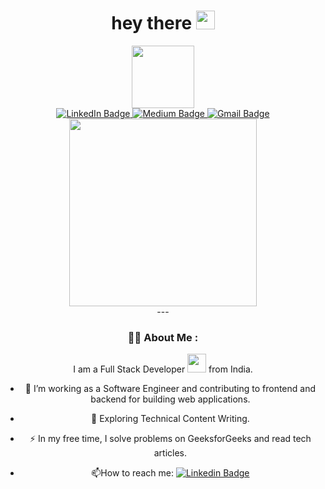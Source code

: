 
<div id="header" align="center">
  
 <h1>
  hey there
  <img src="https://media.giphy.com/media/hvRJCLFzcasrR4ia7z/giphy.gif" width="30px"/>
 </h1>
  
<img src="https://media.giphy.com/media/l0IylOPCNkiqOgMyA/giphy.gif" width="100"/>
  
<div id="badges">
  <a href="https://www.linkedin.com/in/busrabalaban/">
    <img src="https://img.shields.io/badge/LinkedIn-blue?style=for-the-badge&logo=linkedin&logoColor=white" alt="LinkedIn Badge"/>
  </a>
  <a href="https://medium.com/@bxbalaban">
    <img src="https://img.shields.io/badge/Medium-black?style=for-the-badge&logo=medium&logoColor=white" alt="Medium Badge"/>
  </a>
  <a href="mailto:balabanbsr@gmail.com">
    <img src="https://img.shields.io/badge/Gmail-red?style=for-the-badge&logo=gmail&logoColor=white" alt="Gmail Badge"/>
  </a>
</div>
<img src="https://komarev.com/ghpvc/?username=bxbalaban&style=flat-square&color=blue" alt=""/>
  
<div align="center">
  <img src="https://media.giphy.com/media/dWesBcTLavkZuG35MI/giphy.gif" width="300" height="300"/>  
</div>
  
  <div>
      ---

### :woman_technologist: About Me :
  I am a Full Stack Developer <img src="https://media.giphy.com/media/WUlplcMpOCEmTGBtBW/giphy.gif" width="30"> from India.
  - :telescope: I’m working as a Software Engineer and contributing to frontend and backend for building web applications.

- :seedling: Exploring Technical Content Writing.

- :zap: In my free time, I solve problems on GeeksforGeeks and read tech articles.

- :mailbox:How to reach me: [![Linkedin Badge](https://img.shields.io/badge/-kakbar-blue?style=flat&logo=Linkedin&logoColor=white)](https://www.linkedin.com/in/busrabalaban/)
    
  </div>
 
</div>


<!--
**bxbalaban/bxbalaban** is a ✨ _special_ ✨ repository because its `README.md` (this file) appears on your GitHub profile.

Here are some ideas to get you started:

- 🔭 I’m currently working on ...
- 🌱 I’m currently learning ...
- 👯 I’m looking to collaborate on ...
- 🤔 I’m looking for help with ...
- 💬 Ask me about ...
- 📫 How to reach me: ...
- 😄 Pronouns: ...
- ⚡ Fun fact: ...
-->
